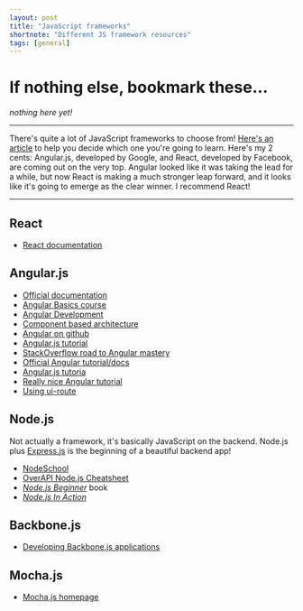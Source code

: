 ```yaml
---
layout: post
title: "JavaScript frameworks"
shortnote: "Different JS framework resources"
tags: [general]
---
```


# If nothing else, bookmark these...
*nothing here yet!*

<hr>

There's quite a lot of JavaScript frameworks to choose from! [Here's an article](https://www.sitepoint.com/top-javascript-frameworks-libraries-tools-use/) to help you decide which one you're going to learn. Here's my 2 cents: Angular.js, developed by Google, and React, developed by Facebook, are coming out on the very top. Angular looked like it was taking the lead for a while, but now React is making a much stronger leap forward, and it looks like it's going to emerge as the clear winner. I recommend React!

<hr>

## React
* [React documentation](https://facebook.github.io/react/docs/getting-started.html)

## Angular.js
* [Official documentation](https://docs.angularjs.org/api)
* [Angular Basics course](https://frontendmasters.com/courses/angularjs-in-depth/)
* [Angular Development](https://frontendmasters.com/courses/angular-app-dev/)
* [Component based architecture](https://frontendmasters.com/courses/angular-components-es6/)
* [Angular on github](https://github.com/angular/angular.js)
* [Angular.js tutorial](https://www.airpair.com/angularjs/building-angularjs-app-tutorial)
* [StackOverflow road to Angular mastery](http://stackoverflow.com/questions/14333857/how-to-master-angularjs)
* [Official Angular tutorial/docs](https://docs.angularjs.org/tutorial/step_00)
* [Angular.js tutoria](https://www.airpair.com/angularjs/building-angularjs-app-tutorial)
* [Really nice Angular tutorial](http://www.learn-angular.org/#!/lessons/the-essentials)
* [Using ui-route](https://scotch.io/tutorials/3-simple-tips-for-using-ui-router)

## Node.js
Not actually a framework, it's basically JavaScript on the backend. Node.js plus [Express.js](https://expressjs.com/) is the beginning of a beautiful backend app!

* [NodeSchool](http://nodeschool.io/)
* [OverAPI Node.js Cheatsheet](http://overapi.com/nodejs)
* [*Node.js Beginner*](http://www.nodebeginner.org/) book
* [*Node.js In Action*](https://www.manning.com/books/node-js-in-action)

## Backbone.js
* [Developing Backbone.js applications](https://addyosmani.com/backbone-fundamentals/)

## Mocha.js
* [Mocha.js homepage](https://mochajs.org/)
